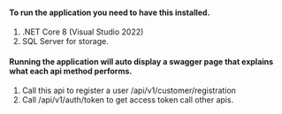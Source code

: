 #### To run the application you need to have this installed.

1. .NET Core 8 (Visual Studio 2022)
2. SQL Server for storage.

#### Running the application will auto display a swagger page that explains what each api method performs.

1. Call this api to register a user /api/v1/customer/registration
2. Call /api/v1/auth/token to get access token call other apis.
